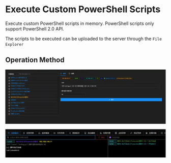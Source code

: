 # Execute Custom PowerShell Scripts

Execute custom PowerShell scripts in memory. PowerShell scripts only support PowerShell 2.0 API.

The scripts to be executed can be uploaded to the server through the `File Explorer`

## Operation Method

![](img/DefenseEvasion_ProcessInjection_PowershellRunInMem/1.webp)

![](img/DefenseEvasion_ProcessInjection_PowershellRunInMem/2.webp)